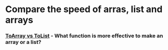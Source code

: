 # Compare the speed of arras, list and arrays

### [ToArray vs ToList](/Arrays/ToListToArray.md) - What function is more effective to make an array or a list?
